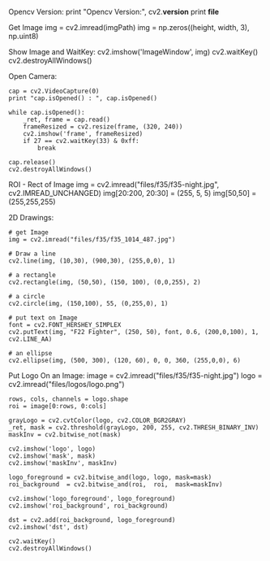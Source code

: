 Opencv Version:
    print "Opencv Version:", cv2.__version__
    print __file__

Get Image
    img = cv2.imread(imgPath)
    img = np.zeros((height, width, 3), np.uint8)

Show Image and WaitKey:
    cv2.imshow('ImageWindow', img)
    cv2.waitKey()
    cv2.destroyAllWindows()

Open Camera:

    cap = cv2.VideoCapture(0)
    print "cap.isOpened() : ", cap.isOpened()

    while cap.isOpened():
        _ret, frame = cap.read()
        frameResized = cv2.resize(frame, (320, 240))
        cv2.imshow('frame', frameResized)
        if 27 == cv2.waitKey(33) & 0xff:
            break

    cap.release()
    cv2.destroyAllWindows()

ROI - Rect of Image
    img = cv2.imread("files/f35/f35-night.jpg", cv2.IMREAD_UNCHANGED)
    img[20:200, 20:30] = (255, 5, 5)
    img[50,50] = (255,255,255)

2D Drawings:

    # get Image
    img = cv2.imread("files/f35/f35_1014_487.jpg")

    # Draw a line
    cv2.line(img, (10,30), (900,30), (255,0,0), 1)

    # a rectangle
    cv2.rectangle(img, (50,50), (150, 100), (0,0,255), 2)

    # a circle
    cv2.circle(img, (150,100), 55, (0,255,0), 1)

    # put text on Image
    font = cv2.FONT_HERSHEY_SIMPLEX
    cv2.putText(img, "F22 Fighter", (250, 50), font, 0.6, (200,0,100), 1, cv2.LINE_AA)

    # an ellipse
    cv2.ellipse(img, (500, 300), (120, 60), 0, 0, 360, (255,0,0), 6)

Put Logo On an Image:
    image = cv2.imread("files/f35/f35-night.jpg")
    logo = cv2.imread("files/logos/logo.png")

    rows, cols, channels = logo.shape
    roi = image[0:rows, 0:cols]

    grayLogo = cv2.cvtColor(logo, cv2.COLOR_BGR2GRAY)
    _ret, mask = cv2.threshold(grayLogo, 200, 255, cv2.THRESH_BINARY_INV)
    maskInv = cv2.bitwise_not(mask)

    cv2.imshow('logo', logo)
    cv2.imshow('mask', mask)
    cv2.imshow('maskInv', maskInv)

    logo_foreground = cv2.bitwise_and(logo, logo, mask=mask)
    roi_background  = cv2.bitwise_and(roi,  roi,  mask=maskInv)

    cv2.imshow('logo_foreground', logo_foreground)
    cv2.imshow('roi_background', roi_background)

    dst = cv2.add(roi_background, logo_foreground)
    cv2.imshow('dst', dst)

    cv2.waitKey()
    cv2.destroyAllWindows()

